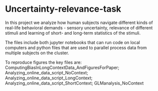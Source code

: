 # Uncertainty-relevance-task

In this project we analyze how human subjects navigate different kinds of real-life behavioral demands - sensory uncertainty, relevance of different stimuli and 
learning of short- and long-term statistics of the stimuli. 

The files include both jupyter notebooks that can run code on local computers and python files that are used to parallel process data from multiple subjects on the cluster. 

To reproduce figures the key files are: ComputingBiasInLongContextData_AndFiguresForPaper; 
Analyzing_online_data_script_NoContext; Analyzing_online_data_script_LongContext; 
Analyzing_online_data_script_ShortContext; GLManalysis_NoContext

